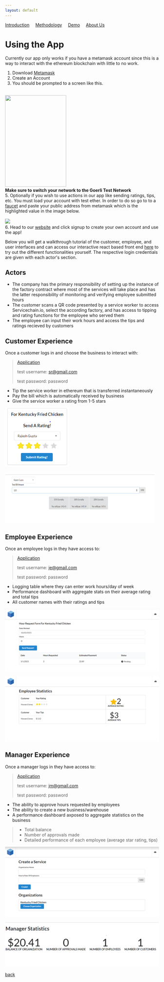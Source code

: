 ```yaml
---
layout: default
---
```


<a href="./index.html">Introduction</a>&nbsp;&nbsp;&nbsp;&nbsp;&nbsp;<a href="./methodology.html">Methodology</a>&nbsp;&nbsp;&nbsp;&nbsp;&nbsp;<a href="./demo.html">Demo</a>&nbsp;&nbsp;&nbsp;&nbsp;&nbsp;<a href="./about-us.html">About Us</a>

# Using the App

Currently our app only works if you have a metamask account since this is a way to interact with the ethereum blockchain with little to no work.
1. Download [Metamask](https://metamask.io/download/) 
2. Create an Account
3. You should be prompted to a screen like this.

<br><img src ="https://user-images.githubusercontent.com/80795080/225046985-9b79bf0b-86fd-4da8-9023-0908b620ea22.png" width ='200' height ='300'><br> 
**Make sure to switch your network to the Goerli Test Network**
<br>
5. Optionally if you wish to use actions in our app like sending ratings, tips, etc. You must load your account with test ether. In order to do so go to to a [faucet](https://goerlifaucet.com/) and paste your public address from metamask which is the highlighted value in the image below.
<br> <br><img src ="https://user-images.githubusercontent.com/80795080/225049758-e570310c-452a-4a9b-98ce-92e9aa570ba1.png"><br> 
6. Head to our [website](https://servicechain-io.vercel.app/) and click signup to create your own account and use the app! 

Below you will get a walkthrough tutorial of the customer, employee, and user interfaces and can access our interactive react based front end [here](https://servicechain-io.vercel.app/) to try out the different functionalities yourself. The respective login credentials are given with each actor's section. 

## Actors 
* The company has the primary responsibility of setting up the instance of the factory contract where most of the services will take place and has the latter responsibility of monitoring and verifying employee submitted hours 
* The customer scans a QR code presented by a service worker to access Servicechain.io, select the according factory, and has access to tipping and rating functions for the employee who served them
* The employee can input their work hours and access the tips and ratings recieved by customers 

## Customer Experience 
Once a customer logs in and choose the business to interact with: 
> [Application](https://servicechain-io.vercel.app/)
>
> test username: sr@gmail.com
> 
> test password: password 

* Tip the service worker in ethereum that is transferred instantaneously
* Pay the bill which is automatically received by business
* Give the service worker a rating from 1-5 stars

![Rating](send_rating.PNG)

![Tipping](send_tip.PNG)

## Employee Experience 
Once an employee logs in they have access to: 
> [Application](https://servicechain-io.vercel.app/)
>
> test username: je@gmail.com
> 
> test password: password 

* Logging table where they can enter work hours/day of week
* Performance dashboard with aggregate stats on their average rating and total tips
* All customer names with their ratings and tips 

![Hours](hr_req.png)

![Stats](emp_stats.png)

## Manager Experience 
Once a manager logs in they have access to: 
> [Application](https://servicechain-io.vercel.app/)
>
> test username: jm@gmail.com
> 
> test password: password 

* The ability to approve hours requested by employees 
* The ability to create a new business/warehouse 
* A performance dashboard axposed to aggregate statistics on the business
> * Total balance
> * Number of approvals made
> * Detailed performance of each employee (average star rating, tips)

![Service](create_service.PNG)

![Stats](mger_stats.PNG)


[back](./)




